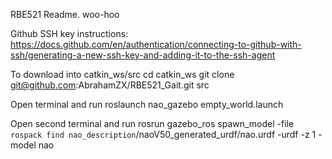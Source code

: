 RBE521 Readme.  woo-hoo

Github SSH key instructions:
https://docs.github.com/en/authentication/connecting-to-github-with-ssh/generating-a-new-ssh-key-and-adding-it-to-the-ssh-agent

To download into catkin_ws/src
cd catkin_ws
git clone git@github.com:AbrahamZX/RBE521_Gait.git src

Open terminal and run
roslaunch nao_gazebo empty_world.launch

Open second terminal and run
rosrun gazebo_ros spawn_model -file `rospack find nao_description`/naoV50_generated_urdf/nao.urdf -urdf -z 1 -model nao